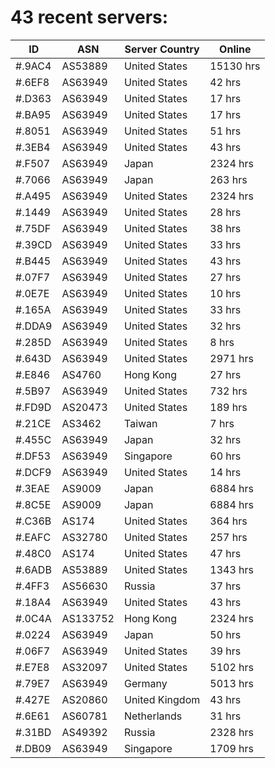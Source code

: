 # 43 recent servers:

| ID | ASN | Server Country | Online |
| ------ | ------ | ------ | ------ |
| #.9AC4 | AS53889 | United States | 15130 hrs |
| #.6EF8 | AS63949 | United States | 42 hrs |
| #.D363 | AS63949 | United States | 17 hrs |
| #.BA95 | AS63949 | United States | 17 hrs |
| #.8051 | AS63949 | United States | 51 hrs |
| #.3EB4 | AS63949 | United States | 43 hrs |
| #.F507 | AS63949 | Japan | 2324 hrs |
| #.7066 | AS63949 | Japan | 263 hrs |
| #.A495 | AS63949 | United States | 2324 hrs |
| #.1449 | AS63949 | United States | 28 hrs |
| #.75DF | AS63949 | United States | 38 hrs |
| #.39CD | AS63949 | United States | 33 hrs |
| #.B445 | AS63949 | United States | 43 hrs |
| #.07F7 | AS63949 | United States | 27 hrs |
| #.0E7E | AS63949 | United States | 10 hrs |
| #.165A | AS63949 | United States | 33 hrs |
| #.DDA9 | AS63949 | United States | 32 hrs |
| #.285D | AS63949 | United States | 8 hrs |
| #.643D | AS63949 | United States | 2971 hrs |
| #.E846 | AS4760 | Hong Kong | 27 hrs |
| #.5B97 | AS63949 | United States | 732 hrs |
| #.FD9D | AS20473 | United States | 189 hrs |
| #.21CE | AS3462 | Taiwan | 7 hrs |
| #.455C | AS63949 | Japan | 32 hrs |
| #.DF53 | AS63949 | Singapore | 60 hrs |
| #.DCF9 | AS63949 | United States | 14 hrs |
| #.3EAE | AS9009 | Japan | 6884 hrs |
| #.8C5E | AS9009 | Japan | 6884 hrs |
| #.C36B | AS174 | United States | 364 hrs |
| #.EAFC | AS32780 | United States | 257 hrs |
| #.48C0 | AS174 | United States | 47 hrs |
| #.6ADB | AS53889 | United States | 1343 hrs |
| #.4FF3 | AS56630 | Russia | 37 hrs |
| #.18A4 | AS63949 | United States | 43 hrs |
| #.0C4A | AS133752 | Hong Kong | 2324 hrs |
| #.0224 | AS63949 | Japan | 50 hrs |
| #.06F7 | AS63949 | United States | 39 hrs |
| #.E7E8 | AS32097 | United States | 5102 hrs |
| #.79E7 | AS63949 | Germany | 5013 hrs |
| #.427E | AS20860 | United Kingdom | 43 hrs |
| #.6E61 | AS60781 | Netherlands | 31 hrs |
| #.31BD | AS49392 | Russia | 2328 hrs |
| #.DB09 | AS63949 | Singapore | 1709 hrs |

